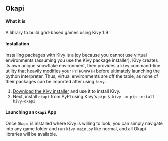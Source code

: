 ## Okapi

#### What it is
A library to build grid-based games using Kivy 1.9


#### Installation

Installing packages with Kivy is a joy because you cannot use virtual environments (assuming you use the Kivy package installer). Kivy creates its own unique snowflake environment, then provides a `kivy` command-line utility that heavily modifies your `PYTHONPATH` before ultimately launching the python interpreter. Thus, virtual environments are off the table, as none of their packages can be imported after using `kivy`.

1. [Download the Kivy installer](http://kivy.org/docs/installation/installation.html) and use it to install Kivy.
2. Next, install `okapi` from PyPI using Kivy's `pip`: `$ kivy -m pip install kivy-okapi`

#### Launching an `Okapi` App

Once `Okapi` is installed where Kivy is willing to look, you can simply navigate into any game folder and run `kivy main.py` like normal, and all Okapi libraries will be available.
